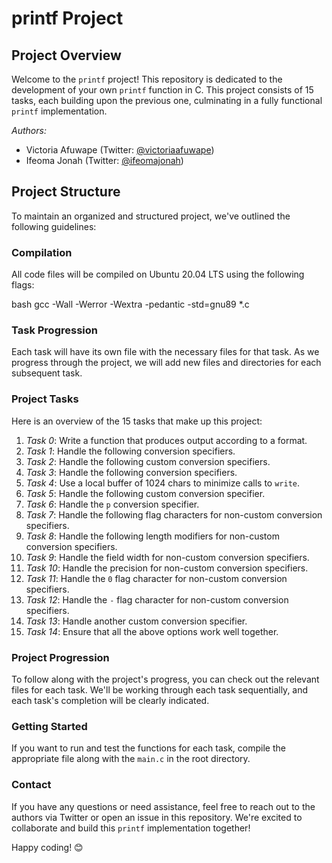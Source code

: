 # printf Project
## Project Overview

Welcome to the `printf` project! This repository is dedicated to the development of your own `printf` function in C. This project consists of 15 tasks, each building upon the previous one, culminating in a fully functional `printf` implementation. 

*Authors:*
- Victoria Afuwape (Twitter: [@victoriaafuwape](https://twitter.com/victoriaafuwape))
- Ifeoma Jonah (Twitter: [@ifeomajonah](https://twitter.com/ifeomajonah))

## Project Structure
To maintain an organized and structured project, we've outlined the following guidelines:

### Compilation
All code files will be compiled on Ubuntu 20.04 LTS using the following flags:

bash
gcc -Wall -Werror -Wextra -pedantic -std=gnu89 *.c

### Task Progression
Each task will have its own file with the necessary files for that task. As we progress through the project, we will add new files and directories for each subsequent task.

### Project Tasks
Here is an overview of the 15 tasks that make up this project:

1. *Task 0*: Write a function that produces output according to a format.
2. *Task 1*: Handle the following conversion specifiers.
3. *Task 2*: Handle the following custom conversion specifiers.
4. *Task 3*: Handle the following conversion specifiers.
5. *Task 4*: Use a local buffer of 1024 chars to minimize calls to `write`.
6. *Task 5*: Handle the following custom conversion specifier.
7. *Task 6*: Handle the `p` conversion specifier.
8. *Task 7*: Handle the following flag characters for non-custom conversion specifiers.
9. *Task 8*: Handle the following length modifiers for non-custom conversion specifiers.
10. *Task 9*: Handle the field width for non-custom conversion specifiers.
11. *Task 10*: Handle the precision for non-custom conversion specifiers.
12. *Task 11*: Handle the `0` flag character for non-custom conversion specifiers.
13. *Task 12*: Handle the `-` flag character for non-custom conversion specifiers.
14. *Task 13*: Handle another custom conversion specifier.
15. *Task 14*: Ensure that all the above options work well together.

### Project Progression

To follow along with the project's progress, you can check out the relevant files for each task. We'll be working through each task sequentially, and each task's completion will be clearly indicated.

### Getting Started

If you want to run and test the functions for each task, compile the appropriate file along with the `main.c` in the root directory.


### Contact

If you have any questions or need assistance, feel free to reach out to the authors via Twitter or open an issue in this repository. We're excited to collaborate and build this `printf` implementation together!

Happy coding! 😊
